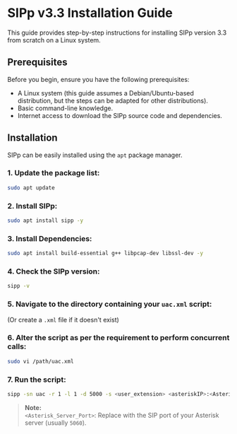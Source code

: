 # SIPp v3.3 Installation Guide

This guide provides step-by-step instructions for installing SIPp version 3.3 from scratch on a Linux system.

## Prerequisites

Before you begin, ensure you have the following prerequisites:

- A Linux system (this guide assumes a Debian/Ubuntu-based distribution, but the steps can be adapted for other distributions).
- Basic command-line knowledge.
- Internet access to download the SIPp source code and dependencies.

## Installation

SIPp can be easily installed using the `apt` package manager.

### 1. Update the package list:
```bash
sudo apt update
```

### 2. Install SIPp:
```bash
sudo apt install sipp -y
```

### 3. Install Dependencies:
```bash
sudo apt install build-essential g++ libpcap-dev libssl-dev -y
```

### 4. Check the SIPp version:
```bash
sipp -v
```

### 5. Navigate to the directory containing your `uac.xml` script:  
   (Or create a `.xml` file if it doesn't exist)

### 6. Alter the script as per the requirement to perform concurrent calls:
```bash
sudo vi /path/uac.xml
```

### 7. Run the script:
```bash
sipp -sn uac -r 1 -l 1 -d 5000 -s <user_extension> <asteriskIP>:<Asterisk_Server_Port>
```

> **Note:**  
> `<Asterisk_Server_Port>`: Replace with the SIP port of your Asterisk server (usually `5060`).


